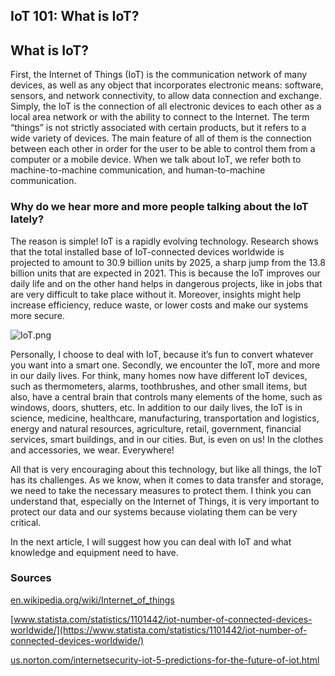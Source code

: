 ## IoT 101: What is IoT?

## What is IoT?
First, the Internet of Things (IoT) is the communication network of many devices, as well as any object that incorporates electronic means: software, sensors, and network connectivity, to allow data connection and exchange. Simply, the IoT is the connection of all electronic devices to each other as a local area network or with the ability to connect to the Internet. The term “things” is not strictly associated with certain products, but it refers to a wide variety of devices. The main feature of all of them is the connection between each other in order for the user to be able to control them from a computer or a mobile device. When we talk about IoT, we refer both to machine-to-machine communication, and human-to-machine communication.

### Why do we hear more and more people talking about the IoT lately?
The reason is simple! IoT is a rapidly evolving technology. Research shows that the total installed base of IoT-connected devices worldwide is projected to amount to 30.9 billion units by 2025, a sharp jump from the 13.8 billion units that are expected in 2021. This is because the IoT improves our daily life and on the other hand helps in dangerous projects, like in jobs that are very difficult to take place without it. Moreover, insights might help increase efficiency, reduce waste, or lower costs and make our systems more secure.

![IoT.png](https://cdn.hashnode.com/res/hashnode/image/upload/v1627737016119/YDROPlmxT.png)

Personally, I choose to deal with IoT, because it’s fun to convert whatever you want into a smart one. Secondly, we encounter the IoT, more and more in our daily lives. For think, many homes now have different IoT devices, such as thermometers, alarms, toothbrushes, and other small items, but also, have a central brain that controls many elements of the home, such as windows, doors, shutters, etc. In addition to our daily lives, the IoT is in science, medicine, healthcare, manufacturing, transportation and logistics, energy and natural resources, agriculture, retail, government, financial services, smart buildings, and in our cities. But, is even on us! In the clothes and accessories, we wear. Everywhere!

All that is very encouraging about this technology, but like all things, the IoT has its challenges. As we know, when it comes to data transfer and storage, we need to take the necessary measures to protect them. I think you can understand that, especially on the Internet of Things, it is very important to protect our data and our systems because violating them can be very critical.

In the next article, I will suggest how you can deal with IoT and what knowledge and equipment need to have.

### Sources
[en.wikipedia.org/wiki/Internet_of_things](https://en.wikipedia.org/wiki/Internet_of_things) 

[www.statista.com/statistics/1101442/iot-number-of-connected-devices-worldwide/](https://www.statista.com/statistics/1101442/iot-number-of-connected-devices-worldwide/) 

[us.norton.com/internetsecurity-iot-5-predictions-for-the-future-of-iot.html](https://us.norton.com/internetsecurity-iot-5-predictions-for-the-future-of-iot.html) 